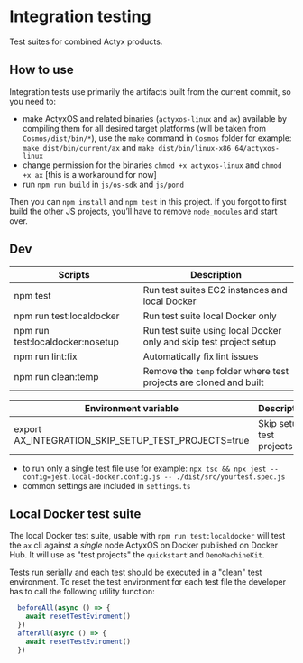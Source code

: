 # Integration testing

Test suites for combined Actyx products.

## How to use

Integration tests use primarily the artifacts built from the current commit, so you need to:

- make ActyxOS and related binaries (`actyxos-linux` and `ax`) available by compiling them for all desired target platforms (will be taken from `Cosmos/dist/bin/*`), use the `make` command in `Cosmos` folder for example: `make dist/bin/current/ax` and `make dist/bin/linux-x86_64/actyxos-linux`
- change permission for the binaries `chmod +x actyxos-linux` and `chmod +x ax` [this is a workaround for now]
- run `npm run build` in `js/os-sdk` and `js/pond`

Then you can `npm install` and `npm test` in this project. If you forgot to first build the other JS projects, you’ll have to remove `node_modules` and start over.

## Dev

| Scripts                          | Description                                                        |
|----------------------------------|--------------------------------------------------------------------|
| npm test                         | Run test suites EC2 instances and local Docker                     |
| npm run test:localdocker         | Run test suite local Docker only                                   |
| npm run test:localdocker:nosetup | Run test suite using local Docker only and skip test project setup |
| npm run lint:fix                 | Automatically fix lint issues                                      |
| npm run clean:temp               | Remove the `temp` folder where test projects are cloned and built  |

| Environment variable                                | Description              |
|-----------------------------------------------------|--------------------------|
| export AX_INTEGRATION_SKIP_SETUP_TEST_PROJECTS=true | Skip setup test projects |

- to run only a single test file use for example: `npx tsc && npx jest --config=jest.local-docker.config.js -- ./dist/src/yourtest.spec.js`
- common settings are included in `settings.ts`

## Local Docker test suite

The local Docker test suite, usable with `npm run test:localdocker` will test the `ax` cli against a *single* node ActyxOS on Docker published on Docker Hub. It will use as "test projects" the `quickstart` and `DemoMachineKit`.

Tests run serially and each test should be executed in a "clean" test environment.
To reset the test environment for each test file the developer has to call the following utility function:

```typescript
  beforeAll(async () => {
    await resetTestEviroment()
  })
  afterAll(async () => {
    await resetTestEviroment()
  })
```
